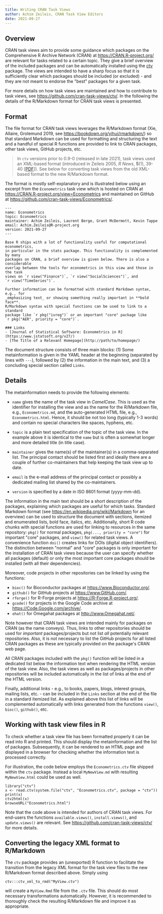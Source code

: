 ```yaml
---
title: Writing CRAN Task Views
author: Achim Zeileis, CRAN Task View Editors
date: 2021-09-27
---
```



## Overview

CRAN task views aim to provide some guidance which packages on the Comprehensive
R Archive Network (CRAN) at <https://CRAN.R-project.org/> are relevant for tasks
related to a certain topic. They give a brief overview of the included packages
and can be automatically installed using the
[ctv](https://CRAN.R-project.org/package=ctv) package. The views are intended to
have a sharp focus so that it is sufficiently clear which packages should be
included (or excluded) - and they are not meant to endorse the "best" packages
for a given task.

For more details on how task views are maintained and how to contribute to
task views, see <https://github.com/cran-task-views/ctv/>. In the following
the details of the R/Markdown format for CRAN task views is presented.


## Format

The file format for CRAN task views leverages the R/Markdown format
(Xie, Allaire, Grolemund 2019, see <https://bookdown.org/yihui/rmarkdown/>)
so that standard Markdown can be used for formatting and structuring the
text and a handful of special R functions are provided to link to CRAN
packages, other task views, GitHub projects, etc.

> In `ctv` versions prior to 0.9-0 (released in late 2021), task views used
> an XML-based format (introduced in Zeileis 2005, _R News_, **5**(1), 39-40
> [[PDF](https://www.R-project.org/doc/Rnews/Rnews_2005-1.pdf)]).
> See below for converting task views from the old XML-based format to the
> new R/Markdown format.

The format is mostly self-explanatory and is illustrated below using an
excerpt from the `Econometrics` task view which is hosted on CRAN at
<https://CRAN.R-project.org/view=Econometrics> and maintained on GitHub at
<https://github.com/cran-task-views/Econometrics/>.

```
---
name: Econometrics
topic: Econometrics
maintainer: Achim Zeileis, Laurent Berge, Grant McDermott, Kevin Tappe
email: Achim.Zeileis@R-project.org
version: 2021-09-27
---

Base R ships with a lot of functionality useful for computational econometrics,
in particular in the stats package. This functionality is complemented by many
packages on CRAN, a brief overview is given below. There is also a considerable
overlap between the tools for econometrics in this view and those in the task
views on `r view("Finance")`, `r view("SocialSciences")`, and
`r view("TimeSeries")`.

Further information can be formatted with standard Markdown syntax, e.g., for
_emphasizing text_ or showing something really important in **bold face**.
R/Markdown syntax with special functions can be used to link to a standard
package like `r pkg("ivreg")` or an important "core" package like
`r pkg("AER", priority = "core")`.

### Links
- [Journal of Statistical Software: Econometrics in R](https://www.jstatsoft.org/v27/)
- [The Title of a Relevant Homepage](http://path/to/homepage/)
```

The document structure consists of three main blocks: (1) Some metainformation
is given in the YAML header at the beginning (separated by lines with `---`),
followed by (2) the information in the main text, and (3) a concluding special
section called `Links`.


## Details

The metainformation needs to provide the following elements:

* `name` gives the name of the task view in _CamelCase_. This is used as the
identifier for installing the view and as the name for the R/Markdown file, e.g.,
`Econometrics.md`, and the auto-generated HTML file, e.g., `Econometrics.html`.
Hence, it should be not too long (typically 1-3 words) and contain no special
characters like spaces, hyphens, etc.

* `topic` is a plain text specification of the topic of the task view. In the
example above it is identical to the `name` but is often a somewhat longer and
more detailed title (in title case).

* `maintainer` gives the name(s) of the maintainer(s) in a comma-separated list.
The principal contact should be listed first and ideally there are a couple of
further co-maintainers that help keeping the task view up to date.

* `email` is the e-mail address of the principal contact or possibly a dedicated
mailing list shared by the co-maintainers.

* `version` is specified by a date in ISO 8601 format (yyyy-mm-dd).

The information in the main text should be a short description of the packages,
explaining which packages are useful for which tasks. Standard Markdown format
(see <https://en.wikipedia.org/wiki/Markdown> for an overview) can be used to
structure the document with sections, itemized and enumerated lists, bold face,
italics, etc. Additionally, short R code chunks with special functions are used for linking
to resources in the same repository: `pkg()` for normal packages,
`pkg(..., priority = "core")` for important "core" packages,  and
`view()` for related task views. A convenience function `doi()` creates links for
DOIs (digital object identifiers). The distinction between "normal" and "core"
packages is only important for the installation of CRAN task views because the
user can specify whether all packages (default) or only the most important core
packages should be installed (with all their dependencies).

Moreover, code projects in other repositories can be linked by using the functions:

* `bioc()` for Bioconductor packages at <https://www.Bioconductor.org/>.
* `github()` for GitHub projects at <https://www.GitHub.com/>.
* `rforge()` for R-Forge projects at <https://R-Forge.R-project.org/>.
* `gcode()` for projects in the Google Code archive at <https://Code.Google.com/archive/>.
* `ohat()` for Omegahat packages at <http://www.Omegahat.net/>.

Note however that CRAN task views are intended mainly for packages on CRAN (as the
name conveys). Thus, links to other repositories should be used for _important_
packages/projects but not list _all_ potentially relevant repositories. Also, it
is not necessary to list the GitHub projects for all listed CRAN packages as these
are typically provided on the package's CRAN web page.

All CRAN packages included with the `pkg()` function will be listed in a dedicated
list below the information text when rendering the HTML version of the task view.
Also, the task views as well as packages/projects in other repositories will be
included automatically in the list of links at the end of the HTML version.

Finally, additional links - e.g., to books, papers, blogs, interest groups, mailing
lists, etc. - can be included in the `Links` section at the end of the file in
a standard itemized list. As explained above this list of links will be complemented
automatically with links generated from the functions `view()`, `bioc()`, `github()`,
etc.


## Working with task view files in R

To check whether a task view file has been formatted properly it can be read into
R and printed. This should display the metainformation and the list of packages.
Subsequently, it can be rendered to an HTML page and displayed in a browser for
checking whether the information text is processed correctly.

For illustration, the code below employs the `Econometrics.ctv` file shipped
within the `ctv` package. Instead a local `MyNewView.md` with resulting
`MyNewView.html` could be used as well.

```
library("ctv")
x <- read.ctv(system.file("ctv", "Econometrics.ctv", package = "ctv"))
print(x)
ctv2html(x)
browseURL("Econometrics.html")
```

Note that the code above is intended for authors of CRAN task views. For end-users
the functions `available.views()`, `install.views()`, and `update.views()` are
relevant. See <https://github.com/cran-task-views/ctv/> for more details.


## Converting the legacy XML format to R/Markdown

The `ctv` package provides an (unexported) R function to facilitate the transition
from the legacy XML format for the task view files to the new R/Markdown format
described above. Simply using

```
ctv:::ctv_xml_to_rmd("MyView.ctv")
```

will create a `MyView.Rmd` file from the `.ctv` file. This should do most necessary
transformations automatically. However, it is recommended to thoroughly check
the resulting R/Markdown file and improve it as appropriate.

